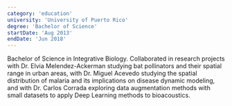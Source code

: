 ```yaml
---
category: 'education'
university: 'University of Puerto Rico'
degree: 'Bachelor of Science'
startDate: 'Aug 2013'
endDate: 'Jun 2018'
---
```


Bachelor of Science in Integrative Biology. Collaborated in research projects with Dr. Elvia Melendez-Ackerman studying bat pollinators and their spatial range in urban areas, with Dr. Miguel Acevedo studying the spatial distribution of malaria and its implications on disease dynamic modeling, and with Dr. Carlos Corrada exploring data augmentation methods with small datasets to apply Deep Learning methods to bioacoustics.